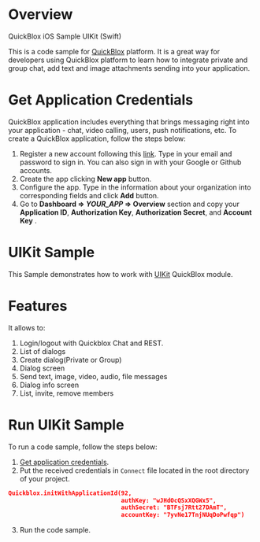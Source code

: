 # Overview

QuickBlox iOS Sample UIKit (Swift)

This is a code sample for [QuickBlox](https://quickblox.com) platform. It is a great way for developers using QuickBlox platform to learn how to integrate private and group chat, add text and image attachments sending into your application.

# Get Application Credentials

QuickBlox application includes everything that brings messaging right into your application - chat, video calling, users, push notifications, etc. To create a QuickBlox application, follow the steps below:

1. Register a new account following this [link](https://admin.quickblox.com/signup). Type in your email and password to sign in. You can also sign in with your Google or Github accounts.
2. Create the app clicking **New app** button.
3. Configure the app. Type in the information about your organization into corresponding fields and click **Add** button.
4. Go to **Dashboard => *YOUR_APP* => Overview** section and copy your **Application ID**,  **Authorization Key**,  **Authorization Secret**,  and **Account Key** .

# UIKit Sample

This Sample demonstrates how to work with [UIKit](https://docs.quickblox.com/docs/ios-uikit) QuickBlox module. 

# Features

It allows to:

1. Login/logout with Quickblox Chat and REST.
2. List of dialogs
3. Create dialog(Private or Group)
4. Dialog screen
5. Send text, image, video, audio, file messages
6. Dialog info screen
7. List, invite, remove members

# Run UIKit Sample

To run a code sample, follow the steps below:

1. [Get application credentials](#get-application-credentials).
2. Put the received credentials in ```Connect``` file located in the root directory of your project.

```json
Quickblox.initWithApplicationId(92,
                                authKey: "wJHdOcQSxXQGWx5",
                                authSecret: "BTFsj7Rtt27DAmT",
                                accountKey: "7yvNe17TnjNUqDoPwfqp")
```
3. Run the code sample.
